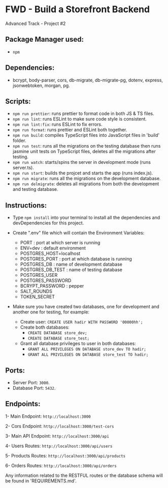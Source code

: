 # FWD - Build a Storefront Backend

Advanced Track - Project #2

## Package Manager used:

- `npm`

## Dependencies:

- bcrypt, body-parser, cors, db-migrate, db-migrate-pg, dotenv, express, jsonwebtoken, morgan, pg.

## Scripts:

- `npm run prettier`: runs prettier to format code in both JS & TS files.
- `npm run lint`: runs ESLint to make sure code style is consistent.
- `npm run lint:fix`: runs ESLint to fix errors.
- `npm run format`: runs prettier and ESLint both together.
- `npm run build`: compiles TypeScript files into JavaScript files in 'build' folder.
- `npm run test`: runs all the migrations on the testing database then runs jasmine unit tests on TypeScript files, deletes all the migrations after testing.
- `npm run watch`: starts/spins the server in development mode (runs server.ts).
- `npm run start`: builds the projcet and starts the app (runs index.js).
- `npm run migrate`: runs all the migrations on the development database.
- `npm run delmigrate`: deletes all migrations from both the development and testing database.

## Instructions:

- Type `npm install` into your terminal to install all the dependencies and devDependencies for this project.

- Create ".env" file which will contain the Environment Variables:

  - PORT : port at which server is running
  - ENV=dev : default environment
  - POSTGRES_HOST=localhost
  - POSTGRES_PORT : port at which database is running
  - POSTGRES_DB : name of development database
  - POSTGRES_DB_TEST : name of testing database
  - POSTGRES_USER
  - POSTGRES_PASSWORD
  - BCRYPT_PASSWORD : pepper
  - SALT_ROUNDS
  - TOKEN_SECRET

- Make sure you have created two databases, one for development and another one for testing, for example:
  - Create user: `CREATE USER hadir WITH PASSWORD '00000hh';`
  - Create both databases: 
    - `CREATE DATABASE store_dev;`
    - `CREATE DATABASE store_test;`
  - Grant all database privileges to user in both databases:
    - `GRANT ALL PRIVILEGES ON DATABASE store_dev TO hadir;`
    - `GRANT ALL PRIVILEGES ON DATABASE store_test TO hadir;`

## Ports:

- Server Port: `3000`.
- Database Port: `5432`.

## Endpoints:

1- Main Endpoint: `http://localhost:3000`

2- Cors Endpoint: `http://localhost:3000/test-cors`

3- Main API Endpoint: `http://localhost:3000/api`

4- Users Routes: `http://localhost:3000/api/users`

5- Products Routes: `http://localhost:3000/api/products`

6- Orders Routes: `http://localhost:3000/api/orders`

Any information related to the RESTFUL routes or the database schema will be found in 'REQUIREMENTS.md'.